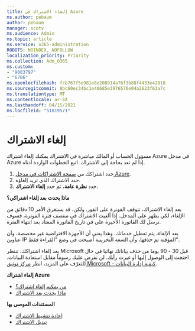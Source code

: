```yaml
---
title: إلغاء الاشتراك في Azure
ms.author: pebaum
author: pebaum
manager: scotv
ms.audience: Admin
ms.topic: article
ms.service: o365-administration
ROBOTS: NOINDEX, NOFOLLOW
localization_priority: Priority
ms.collection: Adm_O365
ms.custom:
- "9003797"
- "6786"
ms.openlocfilehash: fcb767f5e981e8e208914a76f3b88f4433e42818
ms.sourcegitcommit: 8bc60ec34bc1e40685e3976576e04a2623f63a7c
ms.translationtype: MT
ms.contentlocale: ar-SA
ms.lasthandoff: 04/15/2021
ms.locfileid: "51819571"
---
```

# <a name="cancel-subscription"></a>إلغاء الاشتراك

مسؤول الحساب أو المالك مباشرة في الاشتراك يمكنك إلغاء اشتراك Azure في مدخل Azure إذا لم تعد بحاجة إلى الاشتراك. اتبع الخطوات الواردة أدناه.

1. حدد اشتراكك من [صفحة الاشتراكات في مدخل Azure](https://portal.azure.com/#blade/Microsoft_Azure_Billing/SubscriptionsBlade).
2. حدد الاشتراك الذي تريد إلغاؤه.
3. حدد **نظرة عامة**، ثم حدد **إلغاء الاشتراك**.

**ماذا يحدث بعد إلغاء اشتراكي؟**

بعد إلغاء الاشتراك، تتوقف الفوترة على الفور. ولكن، قد يستغرق الأمر 10 دقائق من الإلغاء، لكي يظهر على المدخل. إذا ألغيت الاشتراك في منتصف فترة الفوترة، فسوف نرسل لك الفاتورة الأخيرة على في تاريخ الفاتورة المعتاد بعد انتهاء الفترة.

بعد الإلغاء، يتم تعطيل خدماتك. وهذا يعني أن الأجهزة الافتراضية غير مخصصة، وأن عناوين IP المؤقتة تم حذفها، وأن السعة التخزينية أصبحت في وضع "القراءة فقط".

بعد إلغاء اشتراكك، تنتظر Microsoft قبل 30 - 90 يوما من حذف بياناتك نهائيا في حال احتجت إلى الوصول إليها أو غيرت رأيك. لن نفرض عليك رسوماً مقابل استعادة البيانات. للتعرّف على المزيد، انظر [مركز توثيق Microsoft - كيفية إدارة البيانات](https://go.microsoft.com/fwLink/p/?LinkID=822930&clcid=0x409).

**إلغاء اشتراك Azure**

- [من يمكنه إلغاء اشتراك؟](https://docs.microsoft.com/azure/billing/billing-how-to-cancel-azure-subscription?WT.mc_id=Portal-Microsoft_Azure_Support#who-can-cancel-a-subscription)
- [ماذا يحدث بعد الاشتراك](https://docs.microsoft.com/azure/billing/billing-how-to-cancel-azure-subscription?WT.mc_id=Portal-Microsoft_Azure_Support#what-happens-after-i-cancel-my-subscription)

**المستندات الموصى بها**

- [إعادة تنشيط الاشتراك](https://docs.microsoft.com/azure/billing/billing-how-to-cancel-azure-subscription?WT.mc_id=Portal-Microsoft_Azure_Support#reactivate-subscription)
- [تبديل الاشتراك](https://docs.microsoft.com/azure/billing/billing-how-to-switch-azure-offer?WT.mc_id=Portal-Microsoft_Azure_Support)